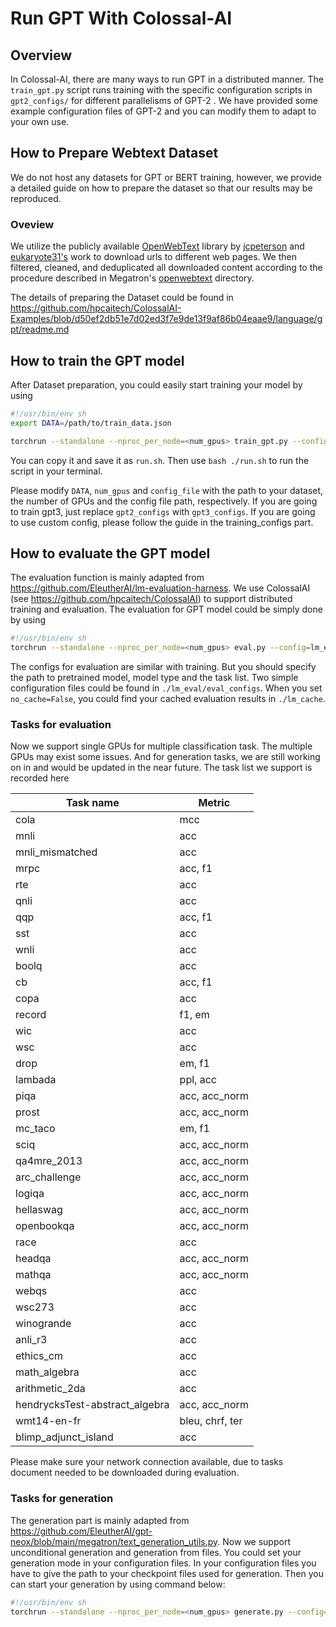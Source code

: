 # Run GPT With Colossal-AI

## Overview

In Colossal-AI, there are many ways to run GPT in a distributed manner. The `train_gpt.py` script runs training with the specific configuration scripts in `gpt2_configs/` for different parallelisms of GPT-2 . We have provided some example configuration files of GPT-2 and you can modify them to adapt to your own use.

## How to Prepare Webtext Dataset

We do not host any datasets for GPT or BERT training, however, we provide a detailed guide on how to prepare the dataset so that our results may be reproduced.

### Oveview
We utilize the publicly available [OpenWebText](https://github.com/eukaryote31/openwebtext) library by [jcpeterson](https://github.com/jcpeterson/openwebtext) and  [eukaryote31's](https://github.com/eukaryote31/openwebtext) work to download urls to different web pages. We then filtered, cleaned, and deduplicated all downloaded content according to the procedure described in Megatron's [openwebtext](./tools/openwebtext) directory.

The details of preparing the Dataset could be found in https://github.com/hpcaitech/ColossalAI-Examples/blob/d50ef2db51e7d02ed3f7e9de13f9af86b04eaae9/language/gpt/readme.md

## How to train the GPT model
After Dataset preparation, you could easily start training your model by using

```Bash
#!/usr/bin/env sh
export DATA=/path/to/train_data.json

torchrun --standalone --nproc_per_node=<num_gpus> train_gpt.py --config=training_configs/gpt2_configs/<config_file> --from_torch
```

You can copy it and save it as `run.sh`. Then use `bash ./run.sh` to run the script in your terminal.

Please modify `DATA`, `num_gpus` and `config_file` with the path to your dataset, the number of GPUs and the config file path, respectively.
If you are going to train gpt3, just replace `gpt2_configs` with `gpt3_configs`. If you are going to use custom config, please follow the guide in the training_configs part.

## How to evaluate the GPT model
The evaluation function is mainly adapted from https://github.com/EleutherAI/lm-evaluation-harness. We use ColossalAI (see https://github.com/hpcaitech/ColossalAI) to support distributed training and evaluation. The evaluation for GPT model could be simply done by using

```Bash
#!/usr/bin/env sh
torchrun --standalone --nproc_per_node=<num_gpus> eval.py --config=lm_eval/eval_configs/<config_file> --from_torch
```

The configs for evaluation are similar with training. But you should specify the path to pretrained model, model type and the task list. Two simple configuration files could be found in `./lm_eval/eval_configs`. When you set `no_cache=False`, you could find your cached evaluation results in `./lm_cache`.

### Tasks for evaluation
Now we support single GPUs for multiple classification task. The multiple GPUs may exist some issues. And for generation tasks, we are still working on in and would be updated in the near future. The task list we support is recorded here

| Task name | Metric |
| ------------ | ----- |
| cola | mcc |
| mnli | acc |
| mnli_mismatched | acc |
| mrpc | acc, f1 |
| rte | acc |
| qnli | acc |
| qqp | acc, f1 |
| sst | acc |
| wnli | acc |
| boolq | acc |
| cb | acc, f1 |
| copa | acc |
| record | f1, em |
| wic | acc |
| wsc | acc |
| drop | em, f1 |
| lambada | ppl, acc |
| piqa | acc, acc_norm |
| prost | acc, acc_norm |
| mc_taco | em, f1 |
| sciq | acc, acc_norm |
| qa4mre_2013 | acc, acc_norm |
| arc_challenge | acc, acc_norm |
| logiqa | acc, acc_norm |
| hellaswag | acc, acc_norm |
| openbookqa | acc, acc_norm |
| race | acc |
| headqa | acc, acc_norm |
| mathqa | acc, acc_norm |
| webqs | acc |
| wsc273 | acc |
| winogrande | acc |
| anli_r3 | acc |
| ethics_cm | acc |
| math_algebra | acc |
| arithmetic_2da | acc |
| hendrycksTest-abstract_algebra | acc, acc_norm |
| wmt14-en-fr | bleu, chrf, ter |
| blimp_adjunct_island | acc |

Please make sure your network connection available, due to tasks document needed to be downloaded during evaluation.

### Tasks for generation

The generation part is mainly adapted from https://github.com/EleutherAI/gpt-neox/blob/main/megatron/text_generation_utils.py. Now we support unconditional generation and generation from files. You could
set your generation mode in your configuration files. In your configuration files you have to give the path
to your checkpoint files used for generation. Then you can start your generation by using command below:

```Bash
#!/usr/bin/env sh
torchrun --standalone --nproc_per_node=<num_gpus> generate.py --config=./generation/generate_configs/<config_file> --from_torch
```
